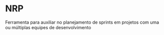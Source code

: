 # NRP
Ferramenta para auxiliar no planejamento de sprints em projetos com uma ou múltiplas equipes de desenvolvimento
